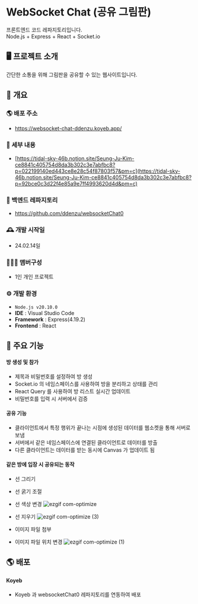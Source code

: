 # WebSocket Chat (공유 그림판)
프론트엔드 코드 레파지토리입니다.<br>
Node.js + Express + React + Socket.io

## 🖥️ 프로젝트 소개
간단한 소통을 위해 그림판을 공유할 수 있는 웹사이트입니다.
<br>

## 📌 개요
### 🌎 배포 주소
 - https://websocket-chat-ddenzu.koyeb.app/

### 📃 세부 내용
 - [https://tidal-sky-46b.notion.site/Seung-Ju-Kim-ce8841c405754d8da3b302c3e7abfbc8?p=022199140ed443ce8e28c54f87803f57&pm=c](https://tidal-sky-46b.notion.site/Seung-Ju-Kim-ce8841c405754d8da3b302c3e7abfbc8?p=92bce0c3d22f4e85a9e7ff4993620d4d&pm=c)

### 📍 백엔드 레파지토리
 - https://github.com/ddenzu/websocketChat0

### 🕰️ 개발 시작일
 - 24.02.14일

### 🧑‍🤝‍🧑 맴버구성
 - 1인 개인 프로젝트

### ⚙️ 개발 환경
- `Node.js v20.10.0`
- **IDE** : Visual Studio Code
- **Framework** : Express(4.19.2)
- **Frontend** : React

## 📌 주요 기능
#### 방 생성 및 참가
- 제목과 비밀번호를 설정하여 방 생성
- Socket.io 의 네임스페이스를 사용하여 방을 분리하고 상태를 관리
- React Query 를 사용하여 방 리스트 실시간 업데이트
- 비밀번호를 입력 시 서버에서 검증
#### 공유 기능
- 클라이언트에서 특정 행위가 끝나는 시점에 생성된 데이터를 웹소켓을 통해 서버로 보냄
- 서버에서 같은 네임스페이스에 연결된 클라이언트로 데이터를 방출
- 다른 클라이언트는 데이터를 받는 동시에 Canvas 가 업데이트 됨
#### 같은 방에 입장 시 공유되는 동작
- 선 그리기
- 선 굵기 조절
- 선 색상 변경
![ezgif com-optimize](https://github.com/user-attachments/assets/7c49d390-855d-41e4-b252-ad4eff7c49d6)
  
- 선 지우기
![ezgif com-optimize (3)](https://github.com/user-attachments/assets/f4a17e73-1f19-441f-b13e-bb32dd632d01)
  
- 이미지 파일 첨부
- 이미지 파일 위치 변경
![ezgif com-optimize (1)](https://github.com/user-attachments/assets/b7b2dcda-7923-4420-ba71-c0c44cb3b785)
  
## 🌎 배포
#### Koyeb
- Koyeb 과 websocketChat0 레파지토리를 연동하여 배포
